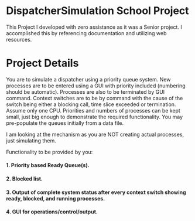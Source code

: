# DispatcherSimulation School Project
This Project I developed with zero assistance as it was a Senior project. I accomplished this by referencing documentation and utilizing web resources.

# Project Details
You are to simulate a dispatcher using a priority queue system.   New processes are to be entered using a GUI with priority included (numbering should be automatic). Processes are also to be terminated by GUI command. Context switches are to be by command with the cause of the switch being either a blocking call, time slice exceeded or termination. Assume only one CPU.  Priorities and numbers of processes can be kept small, just big enough to demonstrate the required functionality. You may pre-populate the queues initially from a data file. 

I am looking at the mechanism as you are NOT creating actual processes, just simulating them.  

Functionality to be provided by you:

#### 1. Priority based Ready Queue(s).  
#### 2. Blocked list.  
#### 3. Output of complete system status after every context switch showing ready, blocked, and running processes.  
#### 4. GUI for operations/control/output.
